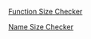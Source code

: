 <a href="https://sohrabsaran.github.io/softwareSkillsDemos/codeQuality/functionSizeChecker.html">Function Size Checker</a>

<a href="https://sohrabsaran.github.io/softwareSkillsDemos/codeQuality/nameSizeChecker.html">Name Size Checker</a>
